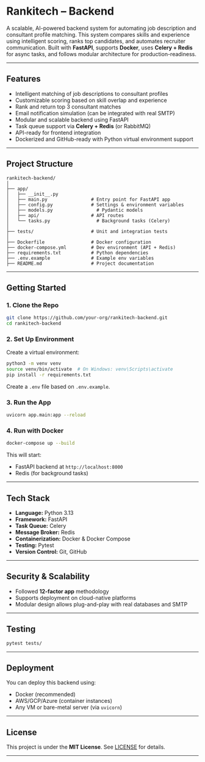 

# Rankitech – Backend

A scalable, AI-powered backend system for automating job description and consultant profile matching. This system compares skills and experience using intelligent scoring, ranks top candidates, and automates recruiter communication. Built with **FastAPI**, supports **Docker**, uses **Celery + Redis** for async tasks, and follows modular architecture for production-readiness.

---

## Features

* Intelligent matching of job descriptions to consultant profiles
* Customizable scoring based on skill overlap and experience
* Rank and return top 3 consultant matches
* Email notification simulation (can be integrated with real SMTP)
* Modular and scalable backend using FastAPI
* Task queue support via **Celery + Redis** (or RabbitMQ)
* API-ready for frontend integration
* Dockerized and GitHub-ready with Python virtual environment support

---

## Project Structure

```
rankitech-backend/
│
├── app/
│   ├── __init__.py
│   ├── main.py                # Entry point for FastAPI app
│   ├── config.py              # Settings & environment variables
│   ├── models.py                # Pydantic models
│   ├── api/                   # API routes
│   └── tasks.py                 # Background tasks (Celery)
│
├── tests/                     # Unit and integration tests
│
├── Dockerfile                 # Docker configuration
├── docker-compose.yml         # Dev environment (API + Redis)
├── requirements.txt           # Python dependencies
├── .env.example               # Example env variables
├── README.md                  # Project documentation
```

---

## Getting Started

### 1. Clone the Repo

```bash
git clone https://github.com/your-org/rankitech-backend.git
cd rankitech-backend
```

### 2. Set Up Environment

Create a virtual environment:

```bash
python3 -m venv venv
source venv/bin/activate  # On Windows: venv\Scripts\activate
pip install -r requirements.txt
```

Create a `.env` file based on `.env.example`.

### 3. Run the App

```bash
uvicorn app.main:app --reload
```

### 4. Run with Docker

```bash
docker-compose up --build
```

This will start:

* FastAPI backend at `http://localhost:8000`
* Redis (for background tasks)

---

## Tech Stack

* **Language:** Python 3.13
* **Framework:** FastAPI
* **Task Queue:** Celery
* **Message Broker:** Redis 
* **Containerization:** Docker & Docker Compose
* **Testing:** Pytest
* **Version Control:** Git, GitHub


---

## Security & Scalability

* Followed **12-factor app** methodology
* Supports deployment on cloud-native platforms
* Modular design allows plug-and-play with real databases and SMTP

---

## Testing

```bash
pytest tests/
```

---

## Deployment

You can deploy this backend using:

* Docker (recommended)
* AWS/GCP/Azure (container instances)
* Any VM or bare-metal server (via  `uvicorn`)

---

## License

This project is under the **MIT License**. See [LICENSE](LICENSE) for details.

---



